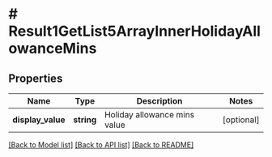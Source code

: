 # # Result1GetList5ArrayInnerHolidayAllowanceMins

## Properties

Name | Type | Description | Notes
------------ | ------------- | ------------- | -------------
**display_value** | **string** | Holiday allowance mins value | [optional]

[[Back to Model list]](../../README.md#models) [[Back to API list]](../../README.md#endpoints) [[Back to README]](../../README.md)
